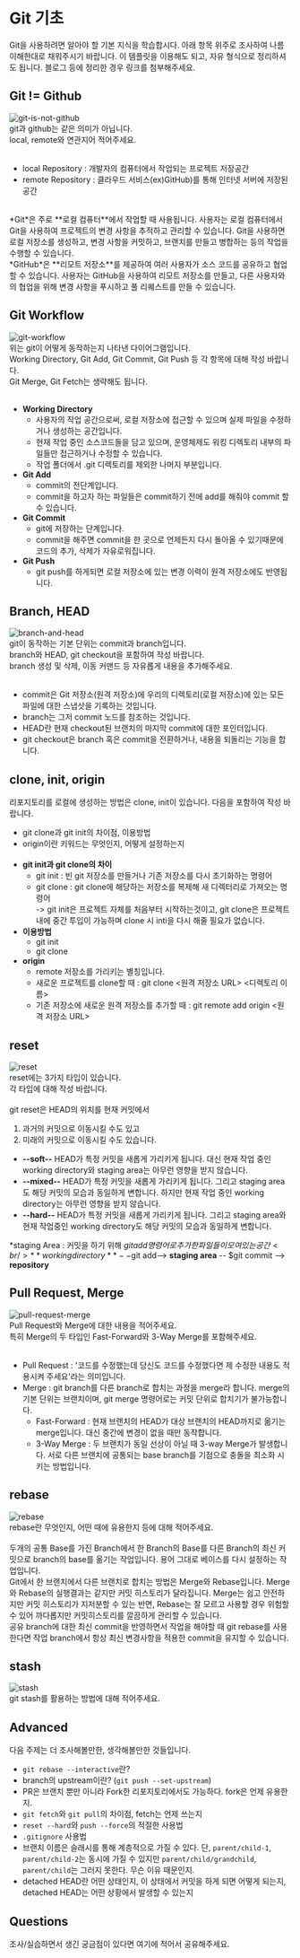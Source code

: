 # Git 기초
Git을 사용하려면 알아야 할 기본 지식을 학습합시다. 아래 항목 위주로 조사하여 나름 이해한대로 채워주시기 바랍니다. 이 템플릿을 이용해도 되고, 자유 형식으로 정리하셔도 됩니다. 블로그 등에 정리한 경우 링크를 첨부해주세요.

## Git != Github
![git-is-not-github](https://user-images.githubusercontent.com/51331195/160232512-3d6686ca-4ae3-4f11-a8d7-c893c0a7526a.png)  
git과 github는 같은 의미가 아닙니다.  
local, remote와 연관지어 적어주세요.
<br/><br/>
- local Repository : 개발자의 컴퓨터에서 작업되는 프로젝트 저장공간
- remote Repository : 클라우드 서비스(ex)GitHub)를 통해 인터넷 서버에 저장된 공간
<br/>
*Git*은 주로 **로컬 컴퓨터**에서 작업할 때 사용됩니다.
사용자는 로컬 컴퓨터에서 Git을 사용하여 프로젝트의 변경 사항을 추적하고 관리할 수 있습니다.
Git을 사용하면 로컬 저장소를 생성하고, 변경 사항을 커밋하고, 브랜치를 만들고 병합하는 등의 작업을 수행할 수 있습니다.
<br/>
*GitHub*은 **리모트 저장소**를 제공하여 여러 사용자가 소스 코드를 공유하고 협업할 수 있습니다.
사용자는 GitHub을 사용하여 리모트 저장소를 만들고, 다른 사용자와의 협업을 위해 변경 사항을 푸시하고 풀 리퀘스트를 만들 수 있습니다.




## Git Workflow
![git-workflow](https://cdn-media-1.freecodecamp.org/images/1*iL2J8k4ygQlg3xriKGimbQ.png)  
위는 git이 어떻게 동작하는지 나타낸 다이어그램입니다.  
Working Directory, Git Add, Git Commit, Git Push 등 각 항목에 대해 작성 바랍니다.  
Git Merge, Git Fetch는 생략해도 됩니다.
<br/><br/>
- **Working Directory**<br/>
    - 사용자의 작업 공간으로써, 로컬 저장소에 접근할 수 있으며 실제 파일을 수정하거나 생성하는 공간입니다.
    - 현재 작업 중인 소스코드들을 담고 있으며, 운영체제도 워킹 디렉토리 내부의 파일들만 접근하거나 수정할 수 있습니다.
    - 작업 폴더에서 .git 디렉토리를 제외한 나머지 부분입니다.
- **Git Add**<br/>
    - commit의 전단계입니다.
    - commit을 하고자 하는 파일들은 commit하기 전에 add를 해줘야 commit 할 수 있습니다.
- **Git Commit**<br/>
    - git에 저장하는 단계입니다.
    - commit을 해주면 commit을 한 곳으로 언제든지 다시 돌아올 수 있기때문에 코드의 추가, 삭제가 자유로워집니다.
- **Git Push**<br/>
    - git push를 하게되면 로컬 저장소에 있는 변경 이력이 원격 저장소에도 반영됩니다.


## Branch, HEAD
![branch-and-head](https://ihatetomatoes.net/wp-content/uploads/2020/04/07-head-pointer.png)  
git이 동작하는 기본 단위는 commit과 branch입니다.  
branch와 HEAD, git checkout을 포함하여 작성 바랍니다.  
branch 생성 및 삭제, 이동 커맨드 등 자유롭게 내용을 추가해주세요.
<br/><br/>
- commit은 Git 저장소(원격 저장소)에 우리의 디렉토리(로컬 저장소)에 있는 모든 파일에 대한 스냅삿을 기록하는 것입니다.
- branch는 그저 commit 노드를 참조하는 것입니다. 
- HEAD란 현재 checkout된 브랜치의 마지막 commit에 대한 포인터입니다.
- git checkout은 branch 혹은 commit을 전환하거나, 내용을 되돌리는 기능을 합니다.

## clone, init, origin
리포지토리를 로컬에 생성하는 방법은 clone, init이 있습니다. 다음을 포함하여 작성 바랍니다.
- git clone과 git init의 차이점, 이용방법
- origin이란 키워드는 무엇인지, 어떻게 설정하는지
<br/><br/>
- **git init과 git clone의 차이**
    - git init : 빈 git 저장소를 만들거나 기존 저장소를 다시 초기화하는 명령어
    - git clone : git clone에 해당하는 저장소를 복제해 새 디렉터리로 가져오는 명령어<br/>
-> git init은 프로젝트 자체를 처음부터 시작하는것이고, git clone은 프로젝트 내에 중간 투입이 가능하며 clone 시 inti을 다시 해줄 필요가 없습니다.
- **이용방법**
    - git init
    - git clone
- **origin**
    - remote 저장소를 가리키는 별칭입니다.
    - 새로운 프로젝트를 clone할 때 : git clone <원격 저장소 URL> <디렉토리 이름>
    - 기존 저장소에 새로운 원격 저장소를 추가할 때 : git remote add origin <원격 저장소 URL>

## reset
![reset](https://user-images.githubusercontent.com/51331195/160235594-8836570b-e8bf-484a-bb92-b2bd6d873066.png)  
reset에는 3가지 타입이 있습니다.  
각 타입에 대해 작성 바랍니다.
<br/><br/>
git reset은 HEAD의 위치를 현재 커밋에서
1. 과거의 커밋으로 이동시킬 수도 있고
2. 미래의 커밋으로 이동시킬 수도 있습니다.

- **--soft--**
    HEAD가 특정 커밋을 새롭게 가리키게 됩니다. 대신 현재 작업 중인 working directory와 staging area는 아무런 영향을 받지 않습니다.
- **--mixed--**
    HEAD가 특정 커밋을 새롭게 가리키게 됩니다. 그리고 staging area도 해당 커밋의 모습과 동일하게 변합니다. 하지만 현재 작업 중인 working directory는 아무런 영향을 받지 않습니다.
- **--hard--** 
    HEAD가 특정 커밋을 새롭게 가리키게 됩니다. 그리고 staging area와 현재 작업중인 working directory도 해당 커밋의 모습과 동일하게 변합니다.

*staging Area : 커밋을 하기 위해 $git add 명령어로 추가한 파일들이 모여있는 공간<br/>
**working directory** --$git add--> **staging area** -- $git commit --> **repository**


## Pull Request, Merge
![pull-request-merge](https://atlassianblog.wpengine.com/wp-content/uploads/bitbucket411-blog-1200x-branches2.png)  
Pull Request와 Merge에 대한 내용을 적어주세요.  
특히 Merge의 두 타입인 Fast-Forward와 3-Way Merge를 포함해주세요.
<br/><br/>
- Pull Request : '코드를 수정했는데 당신도 코드를 수정했다면 제 수정한 내용도 적용시켜 주세요'라는 의미입니다.
- Merge : git branch를 다른 branch로 합치는 과정을 merge라 합니다. merge의 기본 단위는 브랜치이며, git merge 명령어로는 커밋 단위로 합치기가 불가능합니다.
    - Fast-Forward : 현재 브랜치의 HEAD가 대상 브랜치의 HEAD까지로 옮기는 merge입니다. 대신 중간에 변경이 없을 때만 동작합니다. 
    - 3-Way Merge : 두 브랜치가 동일 선상이 아닐 때 3-way Merge가 발생합니다. 서로 다른 브랜치에 공통되는 base branch를 기점으로 충돌을 최소화 시키는 방법입니다.

## rebase
![rebase](https://user-images.githubusercontent.com/51331195/160234052-7fe70f85-5906-4474-b809-782adae92b3c.png)  
rebase란 무엇인지, 어떤 때에 유용한지 등에 대해 적어주세요.
<br/><br/>
두개의 공통 Base를 가진 Branch에서 한 Branch의 Base를 다른 Branch의 최신 커밋으로 branch의 base를 옮기는 작업입니다. 용어 그대로 베이스를 다시 설정하는 작업입니다.<br/>
Git에서 한 브랜치에서 다른 브랜치로 합치는 방법은 Merge와 Rebase입니다. Merge와 Rebase의 실행결과는 같지만 커밋 히스토리가 달라집니다. Merge는 쉽고 안전하지만 커밋 히스토리가 지저분할 수 있는 반면, Rebase는 잘 모르고 사용할 경우 위험할 수 있어 까다롭지만 커밋히스토리를 깔끔하게 관리할 수 있습니다.
<br/>
공유 branch에 대한 최신 commit을 반영하면서 작업을 해야할 때 git rebase를 사용한다면 작업 branch에서 항상 최신 변경사항을 적용한 commit을 유지할 수 있습니다.

## stash
![stash](https://d8it4huxumps7.cloudfront.net/bites/wp-content/banners/2023/4/642a663eaff96_git_stash.png)  
git stash를 활용하는 방법에 대해 적어주세요.

## Advanced
다음 주제는 더 조사해볼만한, 생각해볼만한 것들입니다. 
- `git rebase --interactive`란?
- branch의 upstream이란? (`git push --set-upstream`)
- PR은 브랜치 뿐만 아니라 Fork한 리포지토리에서도 가능하다. fork은 언제 유용한지. 
- `git fetch`와 `git pull`의 차이점, fetch는 언제 쓰는지
- `reset --hard`와 `push --force`의 적절한 사용법
- `.gitignore` 사용법
- 브랜치 이름은 슬래시를 통해 계층적으로 가질 수 있다. 단, `parent/child-1`, `parent/child-2`는 동시에 가질 수 있지만 `parent/child/grandchild`, `parent/child`는 그러지 못한다. 무슨 이유 때문인지. 
- detached HEAD란 어떤 상태인지, 이 상태에서 커밋을 하게 되면 어떻게 되는지, detached HEAD는 어떤 상황에서 발생할 수 있는지

## Questions
조사/실습하면서 생긴 궁금점이 있다면 여기에 적어서 공유해주세요.
